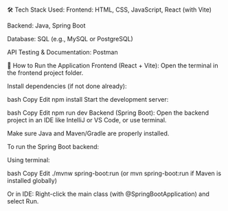  🛠️ Tech Stack Used:
Frontend: HTML, CSS, JavaScript, React (with Vite)

Backend: Java, Spring Boot

Database: SQL (e.g., MySQL or PostgreSQL)

API Testing & Documentation: Postman

🚀 How to Run the Application
Frontend (React + Vite):
Open the terminal in the frontend project folder.

Install dependencies (if not done already):

bash
Copy
Edit
npm install
Start the development server:

bash
Copy
Edit
npm run dev
Backend (Spring Boot):
Open the backend project in an IDE like IntelliJ or VS Code, or use terminal.

Make sure Java and Maven/Gradle are properly installed.

To run the Spring Boot backend:

Using terminal:

bash
Copy
Edit
./mvnw spring-boot:run
(or mvn spring-boot:run if Maven is installed globally)

Or in IDE: Right-click the main class (with @SpringBootApplication) and select Run.
